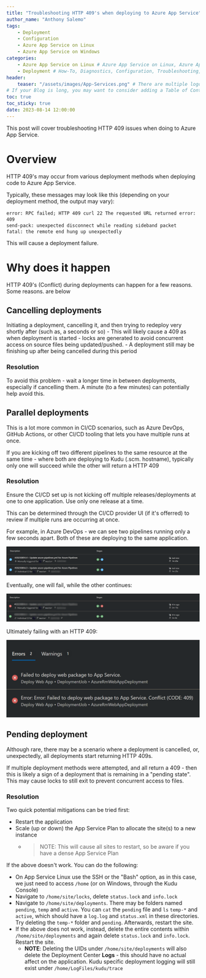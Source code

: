 ```yaml
---
title: "Troubleshooting HTTP 409's when deploying to Azure App Service"
author_name: "Anthony Salemo"
tags:
    - Deployment
    - Configuration
    - Azure App Service on Linux
    - Azure App Service on Windows
categories:
    - Azure App Service on Linux # Azure App Service on Linux, Azure App Service on Windows, Function App, Azure VM, Azure SDK
    - Deployment # How-To, Diagnostics, Configuration, Troubleshooting, Performance
header:
    teaser: "/assets/images/App-Services.png" # There are multiple logos that can be used in "/assets/images" if you choose to add one.
# If your Blog is long, you may want to consider adding a Table of Contents by adding the following two settings.
toc: true
toc_sticky: true
date: 2023-08-14 12:00:00
---
```


This post will cover troubleshooting HTTP 409 issues when doing to Azure App Service.

# Overview
HTTP 409's may occur from various deployment methods when deploying code to Azure App Service.

Typically, these messages may look like this (depending on your deployment method, the output may vary):

```
error: RPC failed; HTTP 409 curl 22 The requested URL returned error: 409
send-pack: unexpected disconnect while reading sideband packet
fatal: the remote end hung up unexpectedly
```

This will cause a deployment failure.

# Why does it happen
HTTP 409's (Conflict) during deployments can happen for a few reasons. Some reasons. are below

## Cancelling deployments
Initiating a deployment, cancelling it, and then trying to redeploy very shortly after (such as, a seconds or so)
    - This will likely cause a 409 as when deployment is started - locks are generated to avoid concurrent access on source files being updated/pushed. 
    - A deployment still may be finishing up after being cancelled during this period

### Resolution
To avoid this problem - wait a longer time in between deployments, especially if cancelling them. A minute (to a few minutes) can potentially help avoid this.


## Parallel deployments
This is a lot more common in CI/CD scenarios, such as Azure DevOps, GitHub Actions, or other CI/CD tooling that lets you have multiple runs at once.

If you are kicking off two different pipelines to the same resource at the same time - where both are deploying to Kudu (.scm. hostname), typically only one will succeed while the other will return a HTTP 409

### Resolution
Ensure the CI/CD set up is not kicking off multiple releases/deployments at one to one application. Use only one release at a time.

This can be determined through the CI/CD provider UI (if it's offerred) to review if multiple runs are occurring at once.

For example, in Azure DevOps - we can see two pipelines running only a few seconds apart. Both of these are deploying to the same application.

![Pipeline runs](/media/2023/08/deploy-409-1.png)

Eventually, one will fail, while the other continues:

![Pipeline runs](/media/2023/08/deploy-409-2.png)

Ultimately failing with an HTTP 409:

![Pipeline runs](/media/2023/08/deploy-409-3.png)

## Pending deployment
Although rare, there may be a scenario where a deployment is cancelled, or, unexpectedly, all deployments start returning HTTP 409s.

If multiple deployment methods were attempted, and all return a 409 - then this is likely a sign of a deployment that is remaining in a "pending state". This may cause locks to still exit to prevent concurrent access to files. 

### Resolution
Two quick potential mitigations can be tried first:
- Restart the application
- Scale (up or down) the App Service Plan to allocate the site(s) to a new instance
    - > NOTE: This will cause all sites to restart, so be aware if you have a dense App Service Plan

If the above doesn't work. You can do the following:
- On App Service Linux use the SSH or the "Bash" option, as in this case, we just need to access `/home` (or on Windows, through the Kudu Console)
- Navigate to `/home/site/locks`, delete `status.lock` and `info.lock`
- Navigate to `/home/site/deployments`. There may be folders named `pending`, `temp` and `active`. You can `cat` the `pending` file and `ls` `temp-*` and `active`, which should have a `log.log` and `status.xml` in these directories. Try deleting the `temp-*` folder and `pending`. Afterwards, restart the site.
- If the above does not work, instead, delete the entire contents within `/home/site/deployments` and again delete `status.lock` and `info.lock`. Restart the site.
    - **NOTE**: Deleting the UIDs under `/home/site/deployments` will also delete the Deployment Center **Logs** - this should have no actual affect on the application. Kudu specific deployment logging will still exist under `/home/LogFiles/kudu/trace`